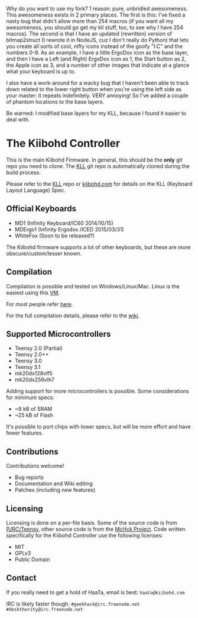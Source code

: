 Why do you want to use my fork? 1 reason: pure, unbridled awesomeness.
This awesomeness exists in 2 primary places. The first is this: I've fixed a nasty bug that didn't allow more than 254 macros (if you want all my awesomeness, you should go get my kll stuff, too, to see why I have 254 macros). The second is that I have an updated (rewritten) version of bitmap2struct (I rewrote it in NodeJS, cuz I don't really do Python) that lets you create all sorts of cool, nifty icons instead of the goofy "I:C" and the numbers 0-9. As an example, I have a little ErgoDox icon as the base layer, and then I have a Left (and Right) ErgoDox icon as 1, the Start button as 2, the Apple icon as 3, and a number of other images that indicate at a glance what your keyboard is up to.

I also have a work-around for a wacky bug that I haven't been able to track down related to the lower right button when you're using the left side as your master: it repeats indefinitely. VERY annoying! So I've added a couple of phantom locations to the base layers.

Be warned: I modified base layers for my KLL, because I found it easier to deal with.

The Kiibohd Controller
======================

This is the main Kiibohd Firmware.
In general, this should be the **only** git repo you need to clone.
The [KLL](https://github.com/kiibohd/kll) git repo is automatically cloned during the build process.

Please refer to the [KLL](https://github.com/kiibohd/kll) repo or [kiibohd.com](http://kiibohd.com) for details on the KLL (Keyboard Layout Language) Spec.



Official Keyboards
------------------

* MD1      (Infinity Keyboard/IC60 2014/10/15)
* MDErgo1  (Infinity Ergodox /ICED 2015/03/31)
* WhiteFox (Soon to be released?)


The Kiibohd firmware supports a lot of other keyboards, but these are more obscure/custom/lesser known.



Compilation
-----------

Compilation is possible and tested on Windows/Linux/Mac.
Linux is the easiest using this [VM](https://s3.amazonaws.com/configurator-assets/ArchLinux_kiibohd_2015-02-13.tar.gz).

For most people refer [here](https://github.com/kiibohd/controller/tree/master/Keyboards).

For the full compilation details, please refer to the [wiki](https://github.com/kiibohd/controller/wiki).



Supported Microcontrollers
--------------------------

* Teensy 2.0 (Partial)
* Teensy 2.0++
* Teensy 3.0
* Teensy 3.1
* mk20dx128vlf5
* mk20dx256vlh7


Adding support for more microcontrollers is possible.
Some considerations for minimum specs:

* ~8  kB of SRAM
* ~25 kB of Flash

It's possible to port chips with lower specs, but will be more effort and have fewer features.



Contributions
-------------

Contributions welcome!

* Bug reports
* Documentation and Wiki editing
* Patches (including new features)



Licensing
---------

Licensing is done on a per-file basis.
Some of the source code is from [PJRC/Teensy](http://pjrc.com), other source code is from the [McHck Project](https://mchck.org).
Code written specifically for the Kiibohd Controller use the following licenses:

* MIT
* GPLv3
* Public Domain



Contact
-------

If you really need to get a hold of HaaTa, email is best: `haata@kiibohd.com`

IRC is likely faster though.
`#geekhack@irc.freenode.net`
`#deskthority@irc.freenode.net`

